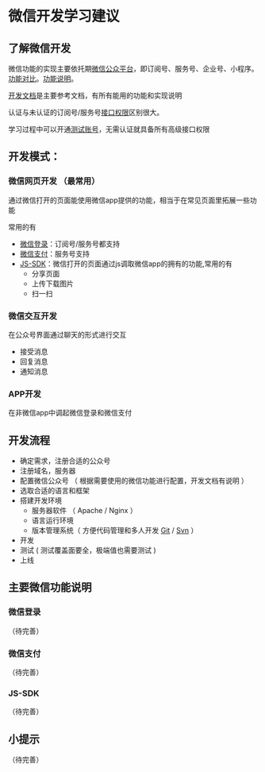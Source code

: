 # 微信开发学习建议

## 了解微信开发

微信功能的实现主要依托期[微信公众平台](https://mp.weixin.qq.com/)，即订阅号、服务号、企业号、小程序。[功能对比](https://kf.qq.com/faq/120911VrYVrA130805byM32u.html)。[功能说明](https://kf.qq.com/product/weixinmp.html#hid=hot_faq)。

[开发文档](https://mp.weixin.qq.com/wiki?t=resource/res_main&id=mp1445241432)是主要参考文档，有所有能用的功能和实现说明

认证与未认证的订阅号/服务号[接口权限](https://kf.qq.com/faq/170104AJ3y26170104Yj673y.html)区别很大。

学习过程中可以开通[测试账号](https://mp.weixin.qq.com/debug/cgi-bin/sandbox?t=sandbox/login)，无需认证就具备所有高级接口权限

## 开发模式：

### 微信网页开发 （最常用）

通过微信打开的页面能使用微信app提供的功能，相当于在常见页面里拓展一些功能

常用的有

- [微信登录](https://mp.weixin.qq.com/wiki?t=resource/res_main&id=mp1421140842)：订阅号/服务号都支持
- [微信支付](https://pay.weixin.qq.com/wiki/doc/api/index.html)：服务号支持
- [JS-SDK](https://mp.weixin.qq.com/wiki?t=resource/res_main&id=mp1421141115)：微信打开的页面通过js调取微信app的拥有的功能,常用的有
  - 分享页面
  - 上传下载图片
  - 扫一扫

### 微信交互开发

在公众号界面通过聊天的形式进行交互

- 接受消息
- 回复消息
- 通知消息

### APP开发

在非微信app中调起微信登录和微信支付

## 开发流程

- 确定需求，注册合适的公众号
- 注册域名，服务器
- 配置微信公众号 （ 根据需要使用的微信功能进行配置，开发文档有说明 ）
- 选取合适的语言和框架
- 搭建开发环境
  - 服务器软件 （ Apache / Nginx ）
  - 语言运行环境
  - 版本管理系统（ 方便代码管理和多人开发 [Git](https://git-scm.com/) / [Svn](https://subversion.apache.org/) ）
- 开发
- 测试 ( 测试覆盖面要全，极端值也需要测试 )
- 上线

## 主要微信功能说明

### 微信登录

（待完善）

### 微信支付

（待完善）

### JS-SDK

（待完善）

## 小提示

（待完善）
